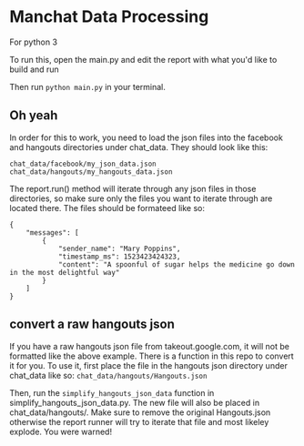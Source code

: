 # Manchat Data Processing
For python 3

To run this, open the main.py and edit the report with what you'd like to build and run

Then run `python main.py` in your terminal.


## Oh yeah

In order for this to work, you need to load the json files into the facebook and hangouts directories under chat_data. They should look like this:

`chat_data/facebook/my_json_data.json`
`chat_data/hangouts/my_hangouts_data.json`

The report.run() method will iterate through any json files in those directories, so make sure only the files you want to iterate through are located there. The files should be formateed like so:

```
{
    "messages": [
        {
            "sender_name": "Mary Poppins",
            "timestamp_ms": 1523423424323,
            "content": "A spoonful of sugar helps the medicine go down in the most delightful way"
        }
    ]
}
```


## convert a raw hangouts json 

If you have a raw hangouts json file from takeout.google.com, it will not be formatted like the above example. There is a function in this repo to convert it for you. To use it, first place the file in the hangouts json directory under chat_data like so: `chat_data/hangouts/Hangouts.json`

Then, run the `simplify_hangouts_json_data` function in simplify_hangouts_json_data.py. The new file will also be placed in chat_data/hangouts/. Make sure to remove the original Hangouts.json otherwise the report runner will try to iterate that file and most likeley explode. You were warned!


